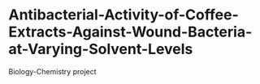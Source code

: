 # Antibacterial-Activity-of-Coffee-Extracts-Against-Wound-Bacteria-at-Varying-Solvent-Levels
Biology-Chemistry project
